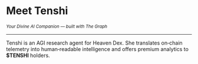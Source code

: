 # Meet Tenshi

<small><em>Your Divine AI Companion — built with The Graph</em></small>

---

Tenshi is an AGI research agent for Heaven Dex. She translates on‑chain telemetry into human‑readable intelligence and offers premium analytics to **$TENSHI** holders.

